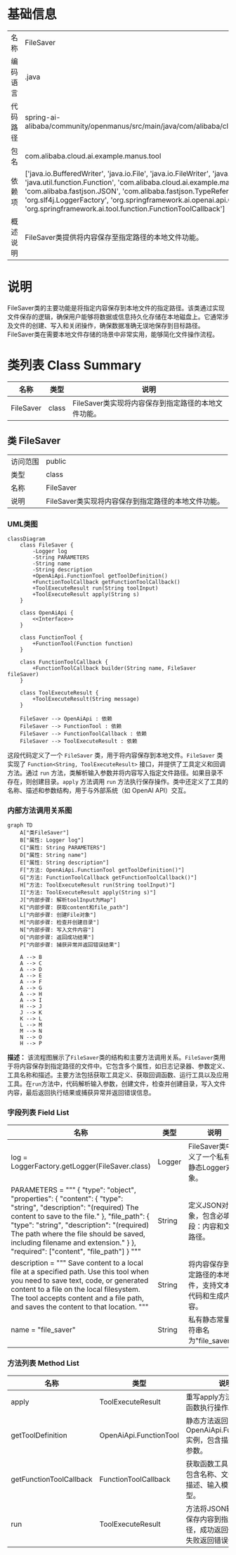 # 基础信息

|      |      |
|------|------|
| 名称 | FileSaver |
| 编码语言 | .java |
| 代码路径 | spring-ai-alibaba/community/openmanus/src/main/java/com/alibaba/cloud/ai/example/manus/tool/FileSaver.java |
| 包名 | com.alibaba.cloud.ai.example.manus.tool |
| 依赖项 | ['java.io.BufferedWriter', 'java.io.File', 'java.io.FileWriter', 'java.io.IOException', 'java.util.Map', 'java.util.function.Function', 'com.alibaba.cloud.ai.example.manus.tool.support.ToolExecuteResult', 'com.alibaba.fastjson.JSON', 'com.alibaba.fastjson.TypeReference', 'org.slf4j.Logger', 'org.slf4j.LoggerFactory', 'org.springframework.ai.openai.api.OpenAiApi', 'org.springframework.ai.tool.function.FunctionToolCallback'] |
| 概述说明 | FileSaver类提供将内容保存至指定路径的本地文件功能。 |

# 说明

FileSaver类的主要功能是将指定内容保存到本地文件的指定路径。该类通过实现文件保存的逻辑，确保用户能够将数据或信息持久化存储在本地磁盘上。它通常涉及文件的创建、写入和关闭操作，确保数据准确无误地保存到目标路径。FileSaver类在需要本地文件存储的场景中非常实用，能够简化文件操作流程。

# 类列表 Class Summary

| 名称   | 类型  | 说明 |
|-------|------|-------------|
| FileSaver | class | FileSaver类实现将内容保存到指定路径的本地文件功能。 |



## 类 FileSaver

|      |      |
|------|------|
| 访问范围 | public |
| 类型 | class |
| 名称 | FileSaver |
| 说明 | FileSaver类实现将内容保存到指定路径的本地文件功能。 |


### UML类图

```mermaid
classDiagram
    class FileSaver {
        -Logger log
        -String PARAMETERS
        -String name
        -String description
        +OpenAiApi.FunctionTool getToolDefinition()
        +FunctionToolCallback getFunctionToolCallback()
        +ToolExecuteResult run(String toolInput)
        +ToolExecuteResult apply(String s)
    }

    class OpenAiApi {
        <<Interface>>
    }

    class FunctionTool {
        +FunctionTool(Function function)
    }

    class FunctionToolCallback {
        +FunctionToolCallback builder(String name, FileSaver fileSaver)
    }

    class ToolExecuteResult {
        +ToolExecuteResult(String message)
    }

    FileSaver --> OpenAiApi : 依赖
    FileSaver --> FunctionTool : 依赖
    FileSaver --> FunctionToolCallback : 依赖
    FileSaver --> ToolExecuteResult : 依赖
```

这段代码定义了一个 `FileSaver` 类，用于将内容保存到本地文件。`FileSaver` 类实现了 `Function<String, ToolExecuteResult>` 接口，并提供了工具定义和回调方法。通过 `run` 方法，类解析输入参数并将内容写入指定文件路径。如果目录不存在，则创建目录。`apply` 方法调用 `run` 方法执行保存操作。类中还定义了工具的名称、描述和参数结构，用于与外部系统（如 OpenAI API）交互。


### 内部方法调用关系图

```mermaid
graph TD
    A["类FileSaver"]
    B["属性: Logger log"]
    C["属性: String PARAMETERS"]
    D["属性: String name"]
    E["属性: String description"]
    F["方法: OpenAiApi.FunctionTool getToolDefinition()"]
    G["方法: FunctionToolCallback getFunctionToolCallback()"]
    H["方法: ToolExecuteResult run(String toolInput)"]
    I["方法: ToolExecuteResult apply(String s)"]
    J["内部步骤: 解析toolInput为Map"]
    K["内部步骤: 获取content和file_path"]
    L["内部步骤: 创建File对象"]
    M["内部步骤: 检查并创建目录"]
    N["内部步骤: 写入文件内容"]
    O["内部步骤: 返回成功结果"]
    P["内部步骤: 捕获异常并返回错误结果"]

    A --> B
    A --> C
    A --> D
    A --> E
    A --> F
    A --> G
    A --> H
    A --> I
    H --> J
    J --> K
    K --> L
    L --> M
    M --> N
    N --> O
    H --> P
```

**描述：**
该流程图展示了`FileSaver`类的结构和主要方法调用关系。`FileSaver`类用于将内容保存到指定路径的文件中。它包含多个属性，如日志记录器、参数定义、工具名称和描述。主要方法包括获取工具定义、获取回调函数、运行工具以及应用工具。在`run`方法中，代码解析输入参数，创建文件，检查并创建目录，写入文件内容，最后返回执行结果或捕获异常并返回错误信息。

### 字段列表 Field List

| 名称  | 类型  | 说明 |
|-------|-------|------|
| log = LoggerFactory.getLogger(FileSaver.class) | Logger | FileSaver类中定义了一个私有的静态Logger对象。 |
| PARAMETERS = """			{			    "type": "object",			    "properties": {			        "content": {			            "type": "string",			            "description": "(required) The content to save to the file."			        },			        "file_path": {			            "type": "string",			            "description": "(required) The path where the file should be saved, including filename and extension."			        }			    },			    "required": ["content", "file_path"]			}			""" | String | 定义JSON对象，包含必填字段：内容和文件路径。 |
| description = """			Save content to a local file at a specified path.			Use this tool when you need to save text, code, or generated content to a file on the local filesystem.			The tool accepts content and a file path, and saves the content to that location.			""" | String | 将内容保存到指定路径的本地文件，支持文本、代码和生成内容。 |
| name = "file_saver" | String | 私有静态常量字符串名为"file_saver"。 |

### 方法列表 Method List

| 名称  | 类型  | 说明 |
|-------|-------|------|
| apply | ToolExecuteResult | 重写apply方法，调用run函数执行操作。 |
| getToolDefinition | OpenAiApi.FunctionTool | 静态方法返回OpenAiApi.FunctionTool实例，包含描述、名称和参数。 |
| getFunctionToolCallback | FunctionToolCallback | 获取函数工具回调实例，包含名称、文件保存器、描述、输入模式和输入类型。 |
| run | ToolExecuteResult | 方法将JSON输入解析并保存内容到指定文件路径，成功返回保存信息，失败返回错误信息。 |




